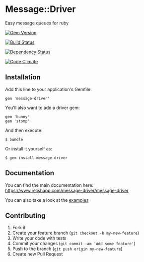 # Message::Driver

Easy message queues for ruby

[![Gem Version](https://badge.fury.io/rb/message-driver.png)](http://badge.fury.io/rb/message-driver)

[![Build Status](https://travis-ci.org/message-driver/message-driver.png?branch=master)](https://travis-ci.org/message-driver/message-driver)

[![Dependency Status](https://gemnasium.com/message-driver/message-driver.png)](https://gemnasium.com/message-driver/message-driver)

[![Code Climate](https://codeclimate.com/github/message-driver/message-driver.png)](https://codeclimate.com/github/message-driver/message-driver)

## Installation

Add this line to your application's Gemfile:

    gem 'message-driver'

You'll also want to add a driver gem:

    gem 'bunny'
    gem 'stomp'

And then execute:

    $ bundle

Or install it yourself as:

    $ gem install message-driver

## Documentation

You can find the main documentation here: https://www.relishapp.com/message-driver/message-driver

You can also take a look at the [examples](/examples)

## Contributing

1. Fork it
2. Create your feature branch (`git checkout -b my-new-feature`)
3. Write your code with tests
4. Commit your changes (`git commit -am 'Add some feature'`)
5. Push to the branch (`git push origin my-new-feature`)
6. Create new Pull Request
